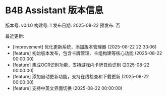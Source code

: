 
B4B Assistant 版本信息
====================
版本号: v0.1.0
构建号: 1
发布日期: 2025-08-22
预发布: 否

最近更新:
- [improvement] 优化更新系统，添加版本管理器 (2025-08-22 22:33:06)
- [feature] 初始版本发布，包含卡牌管理、卡组构建等核心功能 (2025-08-22 00:00:00)
- [feature] 集成OCR识别功能，支持游戏内卡牌自动识别 (2025-08-22 00:00:00)
- [feature] 添加自动更新功能，支持在线检查和下载更新 (2025-08-22 00:00:00)
- [feature] 支持中英文界面切换 (2025-08-22 00:00:00)
